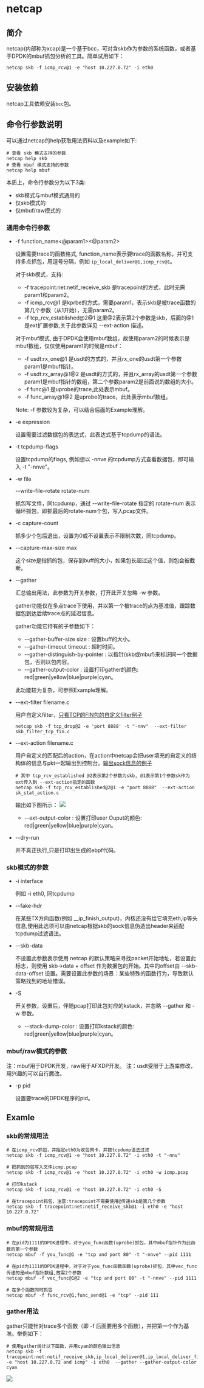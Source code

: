 # netcap

## 简介

netcap(内部称为xcap)是一个基于bcc，可对含skb作为参数的系统函数，或者基于DPDK的mbuf抓包分析的工具。简单试用如下：

```shell
netcap skb -f icmp_rcv@1 -e "host 10.227.0.72" -i eth0
```

## 安装依赖

netcap工具依赖安装`bcc`包。


## 命令行参数说明

可以通过netcap的help获取用法资料以及example如下:

```shell
# 查看 skb 模式支持的参数
netcap help skb
# 查看 mbuf 模式支持的参数
netcap help mbuf
```

本质上，命令行参数分为以下3类:

* skb模式与mbuf模式通用的
* 仅skb模式的
* 仅mbuf/raw模式的

### 通用命令行参数

* -f  function_name<@param1><@param2>

  设置需要trace的函数格式, function_name表示要trace的函数名称，并可支持多点抓包，用逗号分隔，例如 `ip_local_deliver@1,icmp_rcv@1`。

  对于skb模式，支持:

  * -f tracepoint:net:netif_receive_skb  是tracepoint的方式，此时无需param1和param2。
  * -f icmp_rcv@1  是kprbe的方式，需要param1，表示skb是被trace函数的第几个参数（从1开始），无需param2。
  * -f tcp_rcv_established@2@1 这里@2表示第2个参数是skb，后面的@1是ext扩展参数,关于此参数详见 --ext-action 描述。

  对于mbuf模式, 由于DPDK会使用mbuf数组，故使用param2的时候表示是mbuf数组，仅仅使用param1的时候是mbuf：

  * -f usdt:rx_one@1  是usdt的方式的，并且rx_one的usdt第一个参数param1是mbuf指针。
  * -f usdt:rx_array@1@2  是usdt的方式的，并且rx_array的usdt第一个参数param1是mbuf指针的数组，第二个参数param2是前面说的数组的大小。
  * -f func@1  是uprobe的trace,此处表示mbuf。
  * -f func_array@1@2  是uprobe的trace，此处表示mbuf数组。

  Note: -f 参数较为复杂，可以结合后面的Example理解。

* -e  expression

  设置需要过滤数据包的表达式，此表达式基于tcpdump的语法。

* -t  tcpdump-flags

  设置tcpdump的flags, 例如想以 -nnve 的tcpdump方式查看数据包，即可输入 -t "-nnve"。

* -w  file

  --write-file-rotate  rotate-num 

  抓包写文件，同tcpdump，通过 --write-file-rotate 指定的 rotate-num  表示循环抓包，即抓最后的rotate-num个包，写入pcap文件。

* -c  capture-count

  抓多少个包后退出，设置为0或不设置表示不限制次数，同tcpdump。

* --capture-max-size  max

  这个size是指抓的包，保存到buff的大小，如果包长超过这个值，则包会被截断。

* --gather

  汇总输出用法，此参数为开关参数，打开此开关忽略 -w 参数。

  gather功能仅在多点trace下使用，并以第一个被trace的点为基准值，跟踪数据包到达后续trace点的延迟信息。

  gather功能它持有的子参数如下：

  * --gather-buffer-size  size : 设置buff的大小。
  * --gather-timeout  timeout : 超时时间。
  * --gather-distinguish-by-pointer : 以指针(skb或mbuf)来标识同一个数据包，否则以包内容。
  * --gather-output-color : 设置打印gather的颜色: red|green|yellow|blue|purple|cyan。

  此功能较为复杂，可参照Example理解。

* --ext-filter  filename.c

  用户自定义filter，[只看TCP的FIN包的自定义filter例子](doc/example/ext_filter/skb_filter_tcp_fin.c)
  ```shell
  netcap skb -f tcp_drop@2 -e 'port 8888' -t "-nnv"  --ext-filter skb_filter_tcp_fin.c
  ```

* --ext-action  filename.c

  用户自定义的匹配后的action，在action中netcap会把user填充的自定义的结构体的信息与pkt一起输出到控制台。[输出sock信息的例子](doc/example/ext_action/sk_stat_action.c)
  ```shell
  # 其中 tcp_rcv_established @2表示第2个参数为skb, @1表示第1个参数sk作为ext传入到 --ext-action指定的函数
  netcap skb -f tcp_rcv_established@2@1 -e "port 8888"  --ext-action sk_stat_action.c
  ```
  输出如下图所示：
  ![](doc/jpg/ext-action.jpg)
  * --ext-output-color : 设置打印user Ouput的颜色: red|green|yellow|blue|purple|cyan。

* --dry-run

  并不真正执行,只是打印出生成的ebpf代码。

### skb模式的参数

* -i  interface

  例如 -i eth0, 同tcpdump

* --fake-hdr

  在某些TX方向函数(例如 __ip_finish_output)，内核还没有给它填充eth,ip等头信息,使用此选项可以由netcap根据skb的sock信息伪造出header来适配tcpdump过滤语法。
  
* --skb-data

  不设置此参数表示使用 netcap 的默认策略来寻找packet开始地址，若设置此标志，则使用 skb->data + offset 作为数据包的开始。其中的offset由 --skb-data-offset 设置。需要设置此参数的场景：某些特殊的函数行为，导致默认策略找到的地址错误。
  
* -S

  开关参数，设置后，伴随pcap打印此包对应的kstack，并忽略 --gather 和 -w 参数。
  
  * --stack-dump-color : 设置打印kstack的颜色: red|green|yellow|blue|purple|cyan。

### mbuf/raw模式的参数
  注：mbuf用于DPDK开发，raw用于AFXDP开发。
  注：usdt受限于上游库修改，用兴趣的可以自行魔改。

* -p  pid

  设置要trace的DPDK程序的pid。

## Examle

### skb的常规用法

```shell
# 在icmp_rcv抓包，并指定eth0为收包网卡，并按tcpdump语法过滤
netcap skb -f icmp_rcv@1 -e "host 10.227.0.72" -i eth0 -t "-nnv"

# 把抓到的包写入文件icmp.pcap
netcap skb -f icmp_rcv@1 -e "host 10.227.0.72" -i eth0 -w icmp.pcap

# 打印kstack
netcap skb -f icmp_rcv@1 -e "host 10.227.0.72" -i eth0 -S

# 在tracepoint抓包，注意:tracepoint不需要使用@传递skb是第几个参数
netcap skb -f tracepoint:net:netif_receive_skb@1 -i eth0 -e "host 10.227.0.72"
```

### mbuf的常规用法

```shell
# 在pid为1111的DPDK进程中，对于you_func函数(uprobe)抓包，其中mbuf指针作为此函数的第一个参数
netcap mbuf -f you_func@1 -e "tcp and port 80" -t "-nnve" --pid 1111

# 在pid为1111的DPDK进程中，对于对于you_func函数函数(uprobe)抓包，其中vec_func传递的是mbuf指针数组,故需2个参数
netcap mbuf -f vec_func@1@2 -e "tcp and port 80" -t "-nnve" --pid 1111

# 在多个函数同时抓包
netcap mbuf -f func_rcv@1,func_send@1 -e "tcp" --pid 111
```

### gather用法

gather只能针对trace多个函数（即 -f 后面要用多个函数），并把第一个作为基准。举例如下：

```shell
# 使用gather统计以下函数，并用cyan的颜色输出信息
netcap skb -f tracepoint:net:netif_receive_skb,ip_local_deliver@1,ip_local_deliver_finish@3,icmp_rcv@1 -e "host 10.227.0.72 and icmp" -i eth0  --gather --gather-output-color cyan 
```

![](doc/jpg/x_gather.jpeg)
